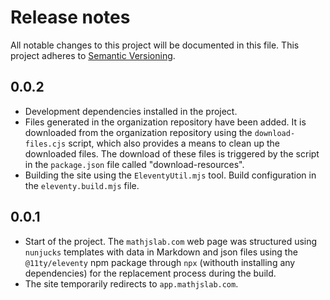 # Release notes
All notable changes to this project will be documented in this file.
This project adheres to [Semantic Versioning](http://semver.org/).

## 0.0.2
- Development dependencies installed in the project.
- Files generated in the organization repository have been added. It is downloaded from the organization
repository using the `download-files.cjs` script, which also provides a means
to clean up the downloaded files. The download of these files is triggered by
the script in the `package.json` file called "download-resources".
- Building the site using the `EleventyUtil.mjs` tool. Build configuration in the `eleventy.build.mjs` file.

## 0.0.1
- Start of the project. The `mathjslab.com` web page was structured using `nunjucks` templates with data in Markdown and json files using the `@11ty/eleventy` npm package through `npx` (withouth installing any dependencies) for the replacement process during the build.
- The site temporarily redirects to `app.mathjslab.com`.
